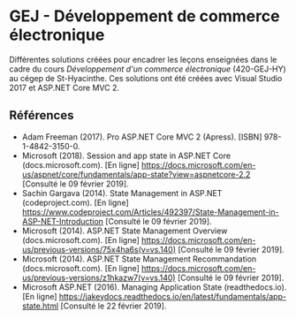 # GEJ - Développement de commerce électronique

Différentes solutions créées pour encadrer les leçons enseignées dans le cadre du cours *Développement d'un commerce électronique* (420-GEJ-HY) au cégep de St-Hyacinthe. Ces solutions ont été créées avec Visual Studio 2017 et ASP.NET Core MVC 2.

## Références
- Adam Freeman (2017). Pro ASP.NET Core MVC 2 (Apress). [ISBN] 978-1-4842-3150-0.
- Microsoft (2018). Session and app state in ASP.NET Core (docs.microsoft.com). [En ligne] https://docs.microsoft.com/en-us/aspnet/core/fundamentals/app-state?view=aspnetcore-2.2 [Consulté le 09 février 2019].
- Sachin Gargava (2014). State Management in ASP.NET (codeproject.com). [En ligne] https://www.codeproject.com/Articles/492397/State-Management-in-ASP-NET-Introduction [Consulté le 09 février 2019].
- Microsoft (2014). ASP.NET State Management Overview (docs.microsoft.com). [En ligne] https://docs.microsoft.com/en-us/previous-versions/75x4ha6s(v=vs.140) [Consulté le 09 février 2019].
- Microsoft (2014). ASP.NET State Management Recommandation (docs.microsoft.com).
  [En ligne] https://docs.microsoft.com/en-us/previous-versions/z1hkazw7(v=vs.140) [Consulté le 09 février 2019].
- Microsoft ASP.NET (2016). Managing Application State (readthedocs.io). [En ligne] https://jakeydocs.readthedocs.io/en/latest/fundamentals/app-state.html [Consulté le 22 février 2019].
